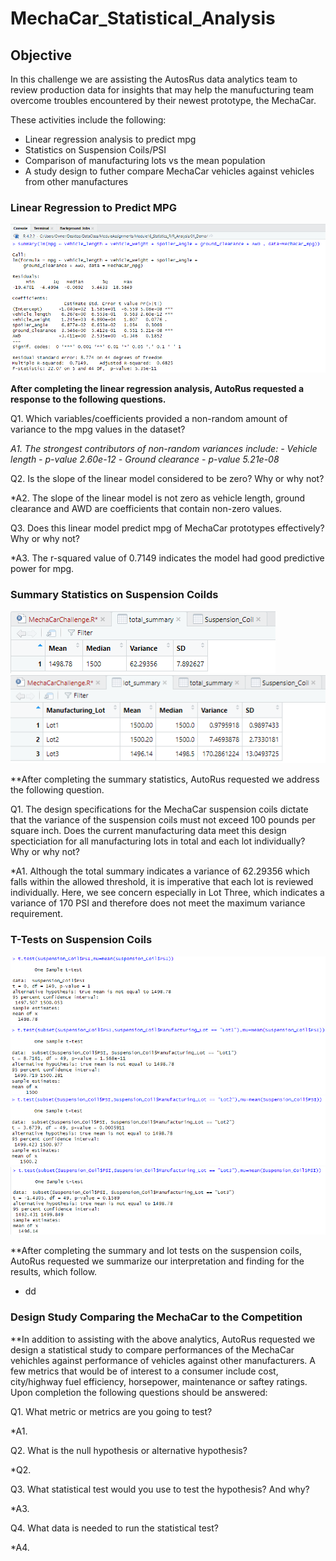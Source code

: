 # MechaCar_Statistical_Analysis

## Objective
In this challenge we are assisting the AutosRus data analytics team to review production data for insights that may help the manufucturing team overcome troubles encountered by their newest prototype, the MechaCar.

These activities include the following:
- Linear regression analysis to predict mpg
- Statistics on Suspension Coils/PSI
- Comparison of manufacturing lots vs the mean population
- A study design to futher compare MechaCar vehicles against vehicles from other manufactures

### Linear Regression to Predict MPG

![](Images/Module16.1c.png)

**After completing the linear regression analysis, AutoRus requested a response to the following questions.**

Q1. Which variables/coefficients provided a non-random amount of variance to the mpg values in the dataset?

*A1. The strongest contributors of non-random variances include:*
*- Vehicle length - p-value 2.60e-12*
*- Ground clearance - p-value 5.21e-08*

Q2. Is the slope of the linear model considered to be zero? Why or why not?

*A2. The slope of the linear model is not zero as vehicle length, ground clearance and AWD are coefficients that contain non-zero values.

Q3. Does this linear model predict mpg of MechaCar prototypes effectively? Why or why not?

*A3. The r-squared value of 0.7149 indicates the model had good predictive power for mpg.

### Summary Statistics on Suspension Coilds

![](Images/Module16.2a.png)
![](Images/Module16.2b.png)

**After completing the summary statistics, AutoRus requested we address the following question.

Q1. The design specifications for the MechaCar suspension coils dictate that the variance of the suspension coils must not exceed 100 pounds per square inch. Does the current manufacturing data meet this design specticiation for all manufacturing lots in total and each lot individually? Why or why not?

*A1. Although the total summary indicates a variance of 62.29356 which falls within the allowed threshold, it is imperative that each lot is reviewed individually.  Here, we see concern especially in Lot Three, which indicates a variance of 170 PSI and therefore does not meet the maximum variance requirement.

### T-Tests on Suspension Coils

![](Images/Module16.3a.png)
![](Images/Module16.3b.png)
![](Images/Module16.3c.png)
![](Images/Module16.3d.png)

**After completing the summary and lot tests on the suspension coils, AutoRus requested we summarize our interpretation and finding for the results, which follow.

* dd


### Design Study Comparing the MechaCar to the Competition

**In addition to assisting with the above analytics, AutoRus requested we design a statistical study to compare performances of the MechaCar vehichles against performance of vehicles against other manufacturers.  A few metrics that would be of interest to a consumer include cost, city/highway fuel efficiency, horsepower, maintenance or saftey ratings.  Upon completion the following questions should be answered:

Q1. What metric or metrics are you going to test?

*A1. 

Q2. What is the null hypothesis or alternative hypothesis?

*Q2.

Q3. What statistical test would you use to test the hypothesis? And why?

*A3.

Q4. What data is needed to run the statistical test?

*A4.


